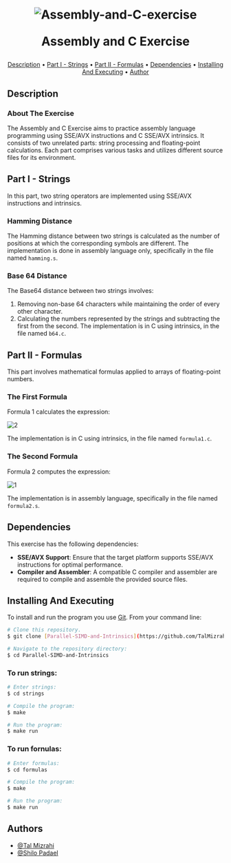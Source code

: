 <h1 align="center">
  
![Assembly-and-C-exercise](https://your-repo-url/assembly-and-C-exercise/assets/103560553/501dc4f5-570a-4b61-952a-477884518fce)

  Assembly and C Exercise
  <br>
</h1>

<h4 align="center"> </h4>

<p align="center">
  <a href="#description">Description</a> •
  <a href="#part-i---strings">Part I - Strings</a> •
  <a href="#part-ii---formulas">Part II - Formulas</a> •
  <a href="#dependencies">Dependencies</a> •
  <a href="#installing-and-executing">Installing And Executing</a> •
  <a href="#author">Author</a> 
</p>

## Description

### About The Exercise

The Assembly and C Exercise aims to practice assembly language programming using SSE/AVX instructions and C SSE/AVX intrinsics. It consists of two unrelated parts: string processing and floating-point calculations. Each part comprises various tasks and utilizes different source files for its environment.

## Part I - Strings

In this part, two string operators are implemented using SSE/AVX instructions and intrinsics.

### Hamming Distance

The Hamming distance between two strings is calculated as the number of positions at which the corresponding symbols are different. The implementation is done in assembly language only, specifically in the file named `hamming.s`.

### Base 64 Distance

The Base64 distance between two strings involves:
1. Removing non-base 64 characters while maintaining the order of every other character.
2. Calculating the numbers represented by the strings and subtracting the first from the second.
The implementation is in C using intrinsics, in the file named `b64.c`.

## Part II - Formulas

This part involves mathematical formulas applied to arrays of floating-point numbers.

### The First Formula

Formula 1 calculates the expression:

![2](https://github.com/TalMizrahii/Parallel-SIMD-and-Intrinsics/assets/103560553/ab7364b0-bfdd-4df2-9f09-be1b8a863a46)

The implementation is in C using intrinsics, in the file named `formula1.c`.

### The Second Formula

Formula 2 computes the expression:

![1](https://github.com/TalMizrahii/Parallel-SIMD-and-Intrinsics/assets/103560553/5b4fe6eb-762d-4d11-89a4-e22952de3ed2)


The implementation is in assembly language, specifically in the file named `formula2.s`.

## Dependencies

This exercise has the following dependencies:

- **SSE/AVX Support**: Ensure that the target platform supports SSE/AVX instructions for optimal performance.
- **Compiler and Assembler**: A compatible C compiler and assembler are required to compile and assemble the provided source files.

## Installing And Executing

To install and run the program you use [Git](https://git-scm.com). From your command line:

```bash
# Clone this repository.
$ git clone [Parallel-SIMD-and-Intrinsics](https://github.com/TalMizrahii/Parallel-SIMD-and-Intrinsics)

# Navigate to the repository directory:
$ cd Parallel-SIMD-and-Intrinsics
```

### To run strings:
```bash
# Enter strings:
$ cd strings

# Compile the program:
$ make

# Run the program:
$ make run
```

### To run fornulas:
```bash
# Enter formulas:
$ cd formulas

# Compile the program:
$ make

# Run the program:
$ make run
```
## Authors

* [@Tal Mizrahi](https://github.com/TalMizrahii)
* [@Shilo Padael](https://github.com/shilopadael)
